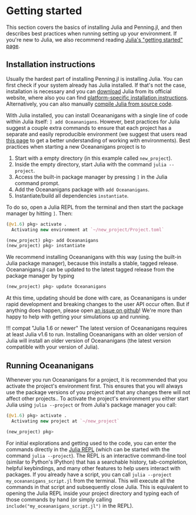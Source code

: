 # Getting started

This section covers the basics of installing Julia and Penning.jl, and then describes best practices when running
setting up your environment. If you're new to Julia, we also recommend reading [Julia's "getting started" page](https://julialang.org/learning/getting-started/).


## Installation instructions

Usually the hardest part of installing Penning.jl is installing Julia. You can first check if your
system already has Julia installed. If that's not the case, installation is necessary and you can
[download](https://julialang.org/downloads/) Julia from its official website, where also you can
find [platform-specific installation instructions](https://julialang.org/downloads/platform/).
Alternatively, you can also manually [compile Julia from source code](https://github.com/JuliaLang/julia#building-julia).

With Julia installed, you can install Oceananigans with a single line of code within Julia itself: `] add Oceananigans`. 
However, best practices for Julia suggest a couple extra commands to ensure that each project has
a separate and easily reproducible environment (we suggest that users read [this page](https://pkgdocs.julialang.org/v1/environments/)
to get a better understanding of working with environments). Best practices when starting a new Oceananigans 
project is to 

1. Start with a empty directory (in this example called `new_project`).
2. Inside the empty directory, start Julia with the command `julia --project`.
3. Access the built-in package manager by pressing `]` in the Julia command prompt.
4. Add the Oceananigans package with `add Oceananigans`.
5. Instantiate/build all dependencies `instantiate`.

To do so, open a Julia REPL from the terminal and then start the package manager by hitting `]`. Then:

```julia
(@v1.6) pkg> activate .
  Activating new environment at `~/new_project/Project.toml`

(new_project) pkg> add Oceananigans
(new_project) pkg> instantiate
```

We recommend installing Oceananigans with this way (using the built-in Julia package manager), because this installs a stable, tagged
release. Oceananigans.jl can be updated to the latest tagged release from the package manager by typing

```julia
(new_project) pkg> update Oceananigans
```

At this time, updating should be done with care, as Oceananigans is under rapid development and breaking 
changes to the user API occur often. But if anything does happen, please open [an issue on github](https://github.com/CliMA/Oceananigans.jl/issues)!
We're more than happy to help with getting your simulations up and running.

!!! compat "Julia 1.6 or newer"
    The latest version of Oceananigans requires at least Julia v1.6 to run.
    Installing Oceananigans with an older version of Julia will install an older version of Oceananigans (the latest version compatible with your version of Julia).

## Running Oceananigans

Whenever you run Oceananigans for a project, it is recommended that you activate the project's environment first.
This ensures that you will always use the package versions of you project and that any changes there will not affect
other projects.. To activate the project's environment you either start Julia using `julia --project` or from Julia's
package manager you call:

```julia
(@v1.6) pkg> activate .
  Activating new project at `~/new_project`

(new_project) pkg>
```

For initial explorations and getting used to the code, you can
enter the commands directly in the [Julia REPL](https://docs.julialang.org/en/v1/stdlib/REPL/) (which can be started with
the command `julia --project`). The REPL is an interactive
command-line tool (similar to Python's IPython) that has a searchable history, tab-completion, helpful keybindings, and many
other features to help users interact with packages. If you already have a script, you can call `julia --project my_oceananigans_script.jl`
from the terminal. This will execute all the commands in that script and subsequently close Julia. This is equivalent to opening
the Julia REPL inside your project directory and typing each of those commands by hand (or simply calling
`include("my_oceananigans_script.jl")` in the REPL).
